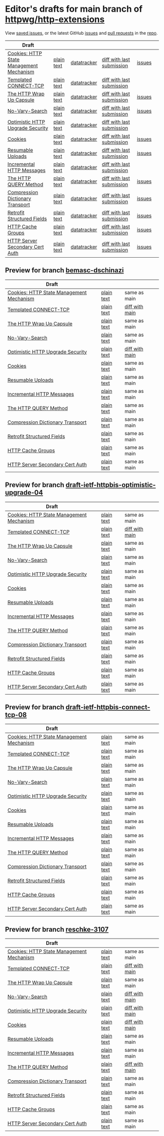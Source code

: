 # Editor's drafts for main branch of [httpwg/http-extensions](https://github.com/httpwg/http-extensions)

View [saved issues](issues.html), or the latest GitHub [issues](https://github.com/httpwg/http-extensions/issues) and [pull requests](https://github.com/httpwg/http-extensions/pulls) in the [repo](https://github.com/httpwg/http-extensions).

| Draft |     |     |     |     |     |
| ----- | --- | --- | --- | --- | --- |
| [Cookies: HTTP State Management Mechanism](./draft-ietf-httpbis-rfc6265bis.html "Cookies: HTTP State Management Mechanism (HTML)") | [plain text](./draft-ietf-httpbis-rfc6265bis.txt "Cookies: HTTP State Management Mechanism (Text)") | [datatracker](https://datatracker.ietf.org/doc/draft-ietf-httpbis-rfc6265bis "Datatracker for draft-ietf-httpbis-rfc6265bis") | [diff with last submission](https://author-tools.ietf.org/api/iddiff?doc_1=draft-ietf-httpbis-rfc6265bis&url_2=https://httpwg.github.io/http-extensions/draft-ietf-httpbis-rfc6265bis.txt) | [issues](https://github.com/httpwg/http-extensions/labels/6265bis) |
| [Templated CONNECT-TCP](./draft-ietf-httpbis-connect-tcp.html "Template-Driven HTTP CONNECT Proxying for TCP (HTML)") | [plain text](./draft-ietf-httpbis-connect-tcp.txt "Template-Driven HTTP CONNECT Proxying for TCP (Text)") | [datatracker](https://datatracker.ietf.org/doc/draft-ietf-httpbis-connect-tcp "Datatracker for draft-ietf-httpbis-connect-tcp") | [diff with last submission](https://author-tools.ietf.org/api/iddiff?doc_1=draft-ietf-httpbis-connect-tcp&url_2=https://httpwg.github.io/http-extensions/draft-ietf-httpbis-connect-tcp.txt) |  |
| [The HTTP Wrap Up Capsule](./draft-ietf-httpbis-wrap-up.html "The HTTP Wrap Up Capsule (HTML)") | [plain text](./draft-ietf-httpbis-wrap-up.txt "The HTTP Wrap Up Capsule (Text)") | [datatracker](https://datatracker.ietf.org/doc/draft-ietf-httpbis-wrap-up "Datatracker for draft-ietf-httpbis-wrap-up") | [diff with last submission](https://author-tools.ietf.org/api/iddiff?doc_1=draft-ietf-httpbis-wrap-up&url_2=https://httpwg.github.io/http-extensions/draft-ietf-httpbis-wrap-up.txt) | [issues](https://github.com/httpwg/http-extensions/labels/wrap-up) |
| [No-Vary-Search](./draft-ietf-httpbis-no-vary-search.html "The No-Vary-Search HTTP Response Header Field (HTML)") | [plain text](./draft-ietf-httpbis-no-vary-search.txt "The No-Vary-Search HTTP Response Header Field (Text)") | [datatracker](https://datatracker.ietf.org/doc/draft-ietf-httpbis-no-vary-search "Datatracker for draft-ietf-httpbis-no-vary-search") | [diff with last submission](https://author-tools.ietf.org/api/iddiff?doc_1=draft-ietf-httpbis-no-vary-search&url_2=https://httpwg.github.io/http-extensions/draft-ietf-httpbis-no-vary-search.txt) | [issues](https://github.com/httpwg/http-extensions/labels/no-vary-search) |
| [Optimistic HTTP Upgrade Security](./draft-ietf-httpbis-optimistic-upgrade.html "Security Considerations for Optimistic Protocol Transitions in HTTP/1.1 (HTML)") | [plain text](./draft-ietf-httpbis-optimistic-upgrade.txt "Security Considerations for Optimistic Protocol Transitions in HTTP/1.1 (Text)") | [datatracker](https://datatracker.ietf.org/doc/draft-ietf-httpbis-optimistic-upgrade "Datatracker for draft-ietf-httpbis-optimistic-upgrade") | [diff with last submission](https://author-tools.ietf.org/api/iddiff?doc_1=draft-ietf-httpbis-optimistic-upgrade&url_2=https://httpwg.github.io/http-extensions/draft-ietf-httpbis-optimistic-upgrade.txt) |  |
| [Cookies](./draft-ietf-httpbis-layered-cookies.html "Cookies: HTTP State Management Mechanism (HTML)") | [plain text](./draft-ietf-httpbis-layered-cookies.txt "Cookies: HTTP State Management Mechanism (Text)") | [datatracker](https://datatracker.ietf.org/doc/draft-ietf-httpbis-layered-cookies "Datatracker for draft-ietf-httpbis-layered-cookies") | [diff with last submission](https://author-tools.ietf.org/api/iddiff?doc_1=draft-ietf-httpbis-layered-cookies&url_2=https://httpwg.github.io/http-extensions/draft-ietf-httpbis-layered-cookies.txt) | [issues](https://github.com/httpwg/http-extensions/labels/cookies) |
| [Resumable Uploads](./draft-ietf-httpbis-resumable-upload.html "Resumable Uploads for HTTP (HTML)") | [plain text](./draft-ietf-httpbis-resumable-upload.txt "Resumable Uploads for HTTP (Text)") | [datatracker](https://datatracker.ietf.org/doc/draft-ietf-httpbis-resumable-upload "Datatracker for draft-ietf-httpbis-resumable-upload") | [diff with last submission](https://author-tools.ietf.org/api/iddiff?doc_1=draft-ietf-httpbis-resumable-upload&url_2=https://httpwg.github.io/http-extensions/draft-ietf-httpbis-resumable-upload.txt) | [issues](https://github.com/httpwg/http-extensions/labels/resumable-upload) |
| [Incremental HTTP Messages](./draft-ietf-httpbis-incremental.html "Incremental HTTP Messages (HTML)") | [plain text](./draft-ietf-httpbis-incremental.txt "Incremental HTTP Messages (Text)") | [datatracker](https://datatracker.ietf.org/doc/draft-ietf-httpbis-incremental "Datatracker for draft-ietf-httpbis-incremental") | [diff with last submission](https://author-tools.ietf.org/api/iddiff?doc_1=draft-ietf-httpbis-incremental&url_2=https://httpwg.github.io/http-extensions/draft-ietf-httpbis-incremental.txt) |  |
| [The HTTP QUERY Method](./draft-ietf-httpbis-safe-method-w-body.html "The HTTP QUERY Method (HTML)") | [plain text](./draft-ietf-httpbis-safe-method-w-body.txt "The HTTP QUERY Method (Text)") | [datatracker](https://datatracker.ietf.org/doc/draft-ietf-httpbis-safe-method-w-body "Datatracker for draft-ietf-httpbis-safe-method-w-body") | [diff with last submission](https://author-tools.ietf.org/api/iddiff?doc_1=draft-ietf-httpbis-safe-method-w-body&url_2=https://httpwg.github.io/http-extensions/draft-ietf-httpbis-safe-method-w-body.txt) | [issues](https://github.com/httpwg/http-extensions/labels/query-method) |
| [Compression Dictionary Transport](./draft-ietf-httpbis-compression-dictionary.html "Compression Dictionary Transport (HTML)") | [plain text](./draft-ietf-httpbis-compression-dictionary.txt "Compression Dictionary Transport (Text)") | [datatracker](https://datatracker.ietf.org/doc/draft-ietf-httpbis-compression-dictionary "Datatracker for draft-ietf-httpbis-compression-dictionary") | [diff with last submission](https://author-tools.ietf.org/api/iddiff?doc_1=draft-ietf-httpbis-compression-dictionary&url_2=https://httpwg.github.io/http-extensions/draft-ietf-httpbis-compression-dictionary.txt) | [issues](https://github.com/httpwg/http-extensions/labels/compression-dictionary) |
| [Retrofit Structured Fields](./draft-ietf-httpbis-retrofit.html "Retrofit Structured Fields for HTTP (HTML)") | [plain text](./draft-ietf-httpbis-retrofit.txt "Retrofit Structured Fields for HTTP (Text)") | [datatracker](https://datatracker.ietf.org/doc/draft-ietf-httpbis-retrofit "Datatracker for draft-ietf-httpbis-retrofit") | [diff with last submission](https://author-tools.ietf.org/api/iddiff?doc_1=draft-ietf-httpbis-retrofit&url_2=https://httpwg.github.io/http-extensions/draft-ietf-httpbis-retrofit.txt) | [issues](https://github.com/httpwg/http-extensions/labels/retrofit) |
| [HTTP Cache Groups](./draft-ietf-httpbis-cache-groups.html "HTTP Cache Groups (HTML)") | [plain text](./draft-ietf-httpbis-cache-groups.txt "HTTP Cache Groups (Text)") | [datatracker](https://datatracker.ietf.org/doc/draft-ietf-httpbis-cache-groups "Datatracker for draft-ietf-httpbis-cache-groups") | [diff with last submission](https://author-tools.ietf.org/api/iddiff?doc_1=draft-ietf-httpbis-cache-groups&url_2=https://httpwg.github.io/http-extensions/draft-ietf-httpbis-cache-groups.txt) | [issues](https://github.com/httpwg/http-extensions/labels/cache-groups) |
| [HTTP Server Secondary Cert Auth](./draft-ietf-httpbis-secondary-server-certs.html "Secondary Certificate Authentication of HTTP Servers (HTML)") | [plain text](./draft-ietf-httpbis-secondary-server-certs.txt "Secondary Certificate Authentication of HTTP Servers (Text)") | [datatracker](https://datatracker.ietf.org/doc/draft-ietf-httpbis-secondary-server-certs "Datatracker for draft-ietf-httpbis-secondary-server-certs") | [diff with last submission](https://author-tools.ietf.org/api/iddiff?doc_1=draft-ietf-httpbis-secondary-server-certs&url_2=https://httpwg.github.io/http-extensions/draft-ietf-httpbis-secondary-server-certs.txt) | [issues](https://github.com/httpwg/http-extensions/labels/secondary-server-certs) |

## Preview for branch [bemasc-dschinazi](bemasc-dschinazi)

| Draft |     |     |     |
| ----- | --- | --- | --- |
| [Cookies: HTTP State Management Mechanism](bemasc-dschinazi/draft-ietf-httpbis-rfc6265bis.html "Cookies: HTTP State Management Mechanism (HTML)") | [plain text](bemasc-dschinazi/draft-ietf-httpbis-rfc6265bis.txt "Cookies: HTTP State Management Mechanism (Text)") | same as main |
| [Templated CONNECT-TCP](bemasc-dschinazi/draft-ietf-httpbis-connect-tcp.html "Template-Driven HTTP CONNECT Proxying for TCP (HTML)") | [plain text](bemasc-dschinazi/draft-ietf-httpbis-connect-tcp.txt "Template-Driven HTTP CONNECT Proxying for TCP (Text)") | [diff with main](https://author-tools.ietf.org/api/iddiff?url_1=https://httpwg.github.io/http-extensions/draft-ietf-httpbis-connect-tcp.txt&url_2=https://httpwg.github.io/http-extensions/bemasc-dschinazi/draft-ietf-httpbis-connect-tcp.txt) |
| [The HTTP Wrap Up Capsule](bemasc-dschinazi/draft-ietf-httpbis-wrap-up.html "The HTTP Wrap Up Capsule (HTML)") | [plain text](bemasc-dschinazi/draft-ietf-httpbis-wrap-up.txt "The HTTP Wrap Up Capsule (Text)") | same as main |
| [No-Vary-Search](bemasc-dschinazi/draft-ietf-httpbis-no-vary-search.html "The No-Vary-Search HTTP Response Header Field (HTML)") | [plain text](bemasc-dschinazi/draft-ietf-httpbis-no-vary-search.txt "The No-Vary-Search HTTP Response Header Field (Text)") | same as main |
| [Optimistic HTTP Upgrade Security](bemasc-dschinazi/draft-ietf-httpbis-optimistic-upgrade.html "Security Considerations for Optimistic Protocol Transitions in HTTP/1.1 (HTML)") | [plain text](bemasc-dschinazi/draft-ietf-httpbis-optimistic-upgrade.txt "Security Considerations for Optimistic Protocol Transitions in HTTP/1.1 (Text)") | [diff with main](https://author-tools.ietf.org/api/iddiff?url_1=https://httpwg.github.io/http-extensions/draft-ietf-httpbis-optimistic-upgrade.txt&url_2=https://httpwg.github.io/http-extensions/bemasc-dschinazi/draft-ietf-httpbis-optimistic-upgrade.txt) |
| [Cookies](bemasc-dschinazi/draft-ietf-httpbis-layered-cookies.html "Cookies: HTTP State Management Mechanism (HTML)") | [plain text](bemasc-dschinazi/draft-ietf-httpbis-layered-cookies.txt "Cookies: HTTP State Management Mechanism (Text)") | same as main |
| [Resumable Uploads](bemasc-dschinazi/draft-ietf-httpbis-resumable-upload.html "Resumable Uploads for HTTP (HTML)") | [plain text](bemasc-dschinazi/draft-ietf-httpbis-resumable-upload.txt "Resumable Uploads for HTTP (Text)") | same as main |
| [Incremental HTTP Messages](bemasc-dschinazi/draft-ietf-httpbis-incremental.html "Incremental HTTP Messages (HTML)") | [plain text](bemasc-dschinazi/draft-ietf-httpbis-incremental.txt "Incremental HTTP Messages (Text)") | same as main |
| [The HTTP QUERY Method](bemasc-dschinazi/draft-ietf-httpbis-safe-method-w-body.html "The HTTP QUERY Method (HTML)") | [plain text](bemasc-dschinazi/draft-ietf-httpbis-safe-method-w-body.txt "The HTTP QUERY Method (Text)") | same as main |
| [Compression Dictionary Transport](bemasc-dschinazi/draft-ietf-httpbis-compression-dictionary.html "Compression Dictionary Transport (HTML)") | [plain text](bemasc-dschinazi/draft-ietf-httpbis-compression-dictionary.txt "Compression Dictionary Transport (Text)") | same as main |
| [Retrofit Structured Fields](bemasc-dschinazi/draft-ietf-httpbis-retrofit.html "Retrofit Structured Fields for HTTP (HTML)") | [plain text](bemasc-dschinazi/draft-ietf-httpbis-retrofit.txt "Retrofit Structured Fields for HTTP (Text)") | same as main |
| [HTTP Cache Groups](bemasc-dschinazi/draft-ietf-httpbis-cache-groups.html "HTTP Cache Groups (HTML)") | [plain text](bemasc-dschinazi/draft-ietf-httpbis-cache-groups.txt "HTTP Cache Groups (Text)") | same as main |
| [HTTP Server Secondary Cert Auth](bemasc-dschinazi/draft-ietf-httpbis-secondary-server-certs.html "Secondary Certificate Authentication of HTTP Servers (HTML)") | [plain text](bemasc-dschinazi/draft-ietf-httpbis-secondary-server-certs.txt "Secondary Certificate Authentication of HTTP Servers (Text)") | same as main |

## Preview for branch [draft-ietf-httpbis-optimistic-upgrade-04](draft-ietf-httpbis-optimistic-upgrade-04)

| Draft |     |     |     |
| ----- | --- | --- | --- |
| [Cookies: HTTP State Management Mechanism](draft-ietf-httpbis-optimistic-upgrade-04/draft-ietf-httpbis-rfc6265bis.html "Cookies: HTTP State Management Mechanism (HTML)") | [plain text](draft-ietf-httpbis-optimistic-upgrade-04/draft-ietf-httpbis-rfc6265bis.txt "Cookies: HTTP State Management Mechanism (Text)") | same as main |
| [Templated CONNECT-TCP](draft-ietf-httpbis-optimistic-upgrade-04/draft-ietf-httpbis-connect-tcp.html "Template-Driven HTTP CONNECT Proxying for TCP (HTML)") | [plain text](draft-ietf-httpbis-optimistic-upgrade-04/draft-ietf-httpbis-connect-tcp.txt "Template-Driven HTTP CONNECT Proxying for TCP (Text)") | [diff with main](https://author-tools.ietf.org/api/iddiff?url_1=https://httpwg.github.io/http-extensions/draft-ietf-httpbis-connect-tcp.txt&url_2=https://httpwg.github.io/http-extensions/draft-ietf-httpbis-optimistic-upgrade-04/draft-ietf-httpbis-connect-tcp.txt) |
| [The HTTP Wrap Up Capsule](draft-ietf-httpbis-optimistic-upgrade-04/draft-ietf-httpbis-wrap-up.html "The HTTP Wrap Up Capsule (HTML)") | [plain text](draft-ietf-httpbis-optimistic-upgrade-04/draft-ietf-httpbis-wrap-up.txt "The HTTP Wrap Up Capsule (Text)") | same as main |
| [No-Vary-Search](draft-ietf-httpbis-optimistic-upgrade-04/draft-ietf-httpbis-no-vary-search.html "The No-Vary-Search HTTP Response Header Field (HTML)") | [plain text](draft-ietf-httpbis-optimistic-upgrade-04/draft-ietf-httpbis-no-vary-search.txt "The No-Vary-Search HTTP Response Header Field (Text)") | same as main |
| [Optimistic HTTP Upgrade Security](draft-ietf-httpbis-optimistic-upgrade-04/draft-ietf-httpbis-optimistic-upgrade.html "Security Considerations for Optimistic Protocol Transitions in HTTP/1.1 (HTML)") | [plain text](draft-ietf-httpbis-optimistic-upgrade-04/draft-ietf-httpbis-optimistic-upgrade.txt "Security Considerations for Optimistic Protocol Transitions in HTTP/1.1 (Text)") | same as main |
| [Cookies](draft-ietf-httpbis-optimistic-upgrade-04/draft-ietf-httpbis-layered-cookies.html "Cookies: HTTP State Management Mechanism (HTML)") | [plain text](draft-ietf-httpbis-optimistic-upgrade-04/draft-ietf-httpbis-layered-cookies.txt "Cookies: HTTP State Management Mechanism (Text)") | same as main |
| [Resumable Uploads](draft-ietf-httpbis-optimistic-upgrade-04/draft-ietf-httpbis-resumable-upload.html "Resumable Uploads for HTTP (HTML)") | [plain text](draft-ietf-httpbis-optimistic-upgrade-04/draft-ietf-httpbis-resumable-upload.txt "Resumable Uploads for HTTP (Text)") | same as main |
| [Incremental HTTP Messages](draft-ietf-httpbis-optimistic-upgrade-04/draft-ietf-httpbis-incremental.html "Incremental HTTP Messages (HTML)") | [plain text](draft-ietf-httpbis-optimistic-upgrade-04/draft-ietf-httpbis-incremental.txt "Incremental HTTP Messages (Text)") | same as main |
| [The HTTP QUERY Method](draft-ietf-httpbis-optimistic-upgrade-04/draft-ietf-httpbis-safe-method-w-body.html "The HTTP QUERY Method (HTML)") | [plain text](draft-ietf-httpbis-optimistic-upgrade-04/draft-ietf-httpbis-safe-method-w-body.txt "The HTTP QUERY Method (Text)") | same as main |
| [Compression Dictionary Transport](draft-ietf-httpbis-optimistic-upgrade-04/draft-ietf-httpbis-compression-dictionary.html "Compression Dictionary Transport (HTML)") | [plain text](draft-ietf-httpbis-optimistic-upgrade-04/draft-ietf-httpbis-compression-dictionary.txt "Compression Dictionary Transport (Text)") | same as main |
| [Retrofit Structured Fields](draft-ietf-httpbis-optimistic-upgrade-04/draft-ietf-httpbis-retrofit.html "Retrofit Structured Fields for HTTP (HTML)") | [plain text](draft-ietf-httpbis-optimistic-upgrade-04/draft-ietf-httpbis-retrofit.txt "Retrofit Structured Fields for HTTP (Text)") | same as main |
| [HTTP Cache Groups](draft-ietf-httpbis-optimistic-upgrade-04/draft-ietf-httpbis-cache-groups.html "HTTP Cache Groups (HTML)") | [plain text](draft-ietf-httpbis-optimistic-upgrade-04/draft-ietf-httpbis-cache-groups.txt "HTTP Cache Groups (Text)") | same as main |
| [HTTP Server Secondary Cert Auth](draft-ietf-httpbis-optimistic-upgrade-04/draft-ietf-httpbis-secondary-server-certs.html "Secondary Certificate Authentication of HTTP Servers (HTML)") | [plain text](draft-ietf-httpbis-optimistic-upgrade-04/draft-ietf-httpbis-secondary-server-certs.txt "Secondary Certificate Authentication of HTTP Servers (Text)") | same as main |

## Preview for branch [draft-ietf-httpbis-connect-tcp-08](draft-ietf-httpbis-connect-tcp-08)

| Draft |     |     |     |
| ----- | --- | --- | --- |
| [Cookies: HTTP State Management Mechanism](draft-ietf-httpbis-connect-tcp-08/draft-ietf-httpbis-rfc6265bis.html "Cookies: HTTP State Management Mechanism (HTML)") | [plain text](draft-ietf-httpbis-connect-tcp-08/draft-ietf-httpbis-rfc6265bis.txt "Cookies: HTTP State Management Mechanism (Text)") | same as main |
| [Templated CONNECT-TCP](draft-ietf-httpbis-connect-tcp-08/draft-ietf-httpbis-connect-tcp.html "Template-Driven HTTP CONNECT Proxying for TCP (HTML)") | [plain text](draft-ietf-httpbis-connect-tcp-08/draft-ietf-httpbis-connect-tcp.txt "Template-Driven HTTP CONNECT Proxying for TCP (Text)") | same as main |
| [The HTTP Wrap Up Capsule](draft-ietf-httpbis-connect-tcp-08/draft-ietf-httpbis-wrap-up.html "The HTTP Wrap Up Capsule (HTML)") | [plain text](draft-ietf-httpbis-connect-tcp-08/draft-ietf-httpbis-wrap-up.txt "The HTTP Wrap Up Capsule (Text)") | same as main |
| [No-Vary-Search](draft-ietf-httpbis-connect-tcp-08/draft-ietf-httpbis-no-vary-search.html "The No-Vary-Search HTTP Response Header Field (HTML)") | [plain text](draft-ietf-httpbis-connect-tcp-08/draft-ietf-httpbis-no-vary-search.txt "The No-Vary-Search HTTP Response Header Field (Text)") | same as main |
| [Optimistic HTTP Upgrade Security](draft-ietf-httpbis-connect-tcp-08/draft-ietf-httpbis-optimistic-upgrade.html "Security Considerations for Optimistic Protocol Transitions in HTTP/1.1 (HTML)") | [plain text](draft-ietf-httpbis-connect-tcp-08/draft-ietf-httpbis-optimistic-upgrade.txt "Security Considerations for Optimistic Protocol Transitions in HTTP/1.1 (Text)") | same as main |
| [Cookies](draft-ietf-httpbis-connect-tcp-08/draft-ietf-httpbis-layered-cookies.html "Cookies: HTTP State Management Mechanism (HTML)") | [plain text](draft-ietf-httpbis-connect-tcp-08/draft-ietf-httpbis-layered-cookies.txt "Cookies: HTTP State Management Mechanism (Text)") | same as main |
| [Resumable Uploads](draft-ietf-httpbis-connect-tcp-08/draft-ietf-httpbis-resumable-upload.html "Resumable Uploads for HTTP (HTML)") | [plain text](draft-ietf-httpbis-connect-tcp-08/draft-ietf-httpbis-resumable-upload.txt "Resumable Uploads for HTTP (Text)") | same as main |
| [Incremental HTTP Messages](draft-ietf-httpbis-connect-tcp-08/draft-ietf-httpbis-incremental.html "Incremental HTTP Messages (HTML)") | [plain text](draft-ietf-httpbis-connect-tcp-08/draft-ietf-httpbis-incremental.txt "Incremental HTTP Messages (Text)") | same as main |
| [The HTTP QUERY Method](draft-ietf-httpbis-connect-tcp-08/draft-ietf-httpbis-safe-method-w-body.html "The HTTP QUERY Method (HTML)") | [plain text](draft-ietf-httpbis-connect-tcp-08/draft-ietf-httpbis-safe-method-w-body.txt "The HTTP QUERY Method (Text)") | same as main |
| [Compression Dictionary Transport](draft-ietf-httpbis-connect-tcp-08/draft-ietf-httpbis-compression-dictionary.html "Compression Dictionary Transport (HTML)") | [plain text](draft-ietf-httpbis-connect-tcp-08/draft-ietf-httpbis-compression-dictionary.txt "Compression Dictionary Transport (Text)") | same as main |
| [Retrofit Structured Fields](draft-ietf-httpbis-connect-tcp-08/draft-ietf-httpbis-retrofit.html "Retrofit Structured Fields for HTTP (HTML)") | [plain text](draft-ietf-httpbis-connect-tcp-08/draft-ietf-httpbis-retrofit.txt "Retrofit Structured Fields for HTTP (Text)") | same as main |
| [HTTP Cache Groups](draft-ietf-httpbis-connect-tcp-08/draft-ietf-httpbis-cache-groups.html "HTTP Cache Groups (HTML)") | [plain text](draft-ietf-httpbis-connect-tcp-08/draft-ietf-httpbis-cache-groups.txt "HTTP Cache Groups (Text)") | same as main |
| [HTTP Server Secondary Cert Auth](draft-ietf-httpbis-connect-tcp-08/draft-ietf-httpbis-secondary-server-certs.html "Secondary Certificate Authentication of HTTP Servers (HTML)") | [plain text](draft-ietf-httpbis-connect-tcp-08/draft-ietf-httpbis-secondary-server-certs.txt "Secondary Certificate Authentication of HTTP Servers (Text)") | same as main |

## Preview for branch [reschke-3107](reschke-3107)

| Draft |     |     |     |
| ----- | --- | --- | --- |
| [Cookies: HTTP State Management Mechanism](reschke-3107/draft-ietf-httpbis-rfc6265bis.html "Cookies: HTTP State Management Mechanism (HTML)") | [plain text](reschke-3107/draft-ietf-httpbis-rfc6265bis.txt "Cookies: HTTP State Management Mechanism (Text)") | same as main |
| [Templated CONNECT-TCP](reschke-3107/draft-ietf-httpbis-connect-tcp.html "Template-Driven HTTP CONNECT Proxying for TCP (HTML)") | [plain text](reschke-3107/draft-ietf-httpbis-connect-tcp.txt "Template-Driven HTTP CONNECT Proxying for TCP (Text)") | [diff with main](https://author-tools.ietf.org/api/iddiff?url_1=https://httpwg.github.io/http-extensions/draft-ietf-httpbis-connect-tcp.txt&url_2=https://httpwg.github.io/http-extensions/reschke-3107/draft-ietf-httpbis-connect-tcp.txt) |
| [The HTTP Wrap Up Capsule](reschke-3107/draft-ietf-httpbis-wrap-up.html "The HTTP Wrap Up Capsule (HTML)") | [plain text](reschke-3107/draft-ietf-httpbis-wrap-up.txt "The HTTP Wrap Up Capsule (Text)") | same as main |
| [No-Vary-Search](reschke-3107/draft-ietf-httpbis-no-vary-search.html "The No-Vary-Search HTTP Response Header Field (HTML)") | [plain text](reschke-3107/draft-ietf-httpbis-no-vary-search.txt "The No-Vary-Search HTTP Response Header Field (Text)") | [diff with main](https://author-tools.ietf.org/api/iddiff?url_1=https://httpwg.github.io/http-extensions/draft-ietf-httpbis-no-vary-search.txt&url_2=https://httpwg.github.io/http-extensions/reschke-3107/draft-ietf-httpbis-no-vary-search.txt) |
| [Optimistic HTTP Upgrade Security](reschke-3107/draft-ietf-httpbis-optimistic-upgrade.html "Security Considerations for Optimistic Protocol Transitions in HTTP/1.1 (HTML)") | [plain text](reschke-3107/draft-ietf-httpbis-optimistic-upgrade.txt "Security Considerations for Optimistic Protocol Transitions in HTTP/1.1 (Text)") | [diff with main](https://author-tools.ietf.org/api/iddiff?url_1=https://httpwg.github.io/http-extensions/draft-ietf-httpbis-optimistic-upgrade.txt&url_2=https://httpwg.github.io/http-extensions/reschke-3107/draft-ietf-httpbis-optimistic-upgrade.txt) |
| [Cookies](reschke-3107/draft-ietf-httpbis-layered-cookies.html "Cookies: HTTP State Management Mechanism (HTML)") | [plain text](reschke-3107/draft-ietf-httpbis-layered-cookies.txt "Cookies: HTTP State Management Mechanism (Text)") | [diff with main](https://author-tools.ietf.org/api/iddiff?url_1=https://httpwg.github.io/http-extensions/draft-ietf-httpbis-layered-cookies.txt&url_2=https://httpwg.github.io/http-extensions/reschke-3107/draft-ietf-httpbis-layered-cookies.txt) |
| [Resumable Uploads](reschke-3107/draft-ietf-httpbis-resumable-upload.html "Resumable Uploads for HTTP (HTML)") | [plain text](reschke-3107/draft-ietf-httpbis-resumable-upload.txt "Resumable Uploads for HTTP (Text)") | same as main |
| [Incremental HTTP Messages](reschke-3107/draft-ietf-httpbis-incremental.html "Incremental HTTP Messages (HTML)") | [plain text](reschke-3107/draft-ietf-httpbis-incremental.txt "Incremental HTTP Messages (Text)") | same as main |
| [The HTTP QUERY Method](reschke-3107/draft-ietf-httpbis-safe-method-w-body.html "The HTTP QUERY Method (HTML)") | [plain text](reschke-3107/draft-ietf-httpbis-safe-method-w-body.txt "The HTTP QUERY Method (Text)") | [diff with main](https://author-tools.ietf.org/api/iddiff?url_1=https://httpwg.github.io/http-extensions/draft-ietf-httpbis-safe-method-w-body.txt&url_2=https://httpwg.github.io/http-extensions/reschke-3107/draft-ietf-httpbis-safe-method-w-body.txt) |
| [Compression Dictionary Transport](reschke-3107/draft-ietf-httpbis-compression-dictionary.html "Compression Dictionary Transport (HTML)") | [plain text](reschke-3107/draft-ietf-httpbis-compression-dictionary.txt "Compression Dictionary Transport (Text)") | same as main |
| [Retrofit Structured Fields](reschke-3107/draft-ietf-httpbis-retrofit.html "Retrofit Structured Fields for HTTP (HTML)") | [plain text](reschke-3107/draft-ietf-httpbis-retrofit.txt "Retrofit Structured Fields for HTTP (Text)") | same as main |
| [HTTP Cache Groups](reschke-3107/draft-ietf-httpbis-cache-groups.html "HTTP Cache Groups (HTML)") | [plain text](reschke-3107/draft-ietf-httpbis-cache-groups.txt "HTTP Cache Groups (Text)") | same as main |
| [HTTP Server Secondary Cert Auth](reschke-3107/draft-ietf-httpbis-secondary-server-certs.html "Secondary Certificate Authentication of HTTP Servers (HTML)") | [plain text](reschke-3107/draft-ietf-httpbis-secondary-server-certs.txt "Secondary Certificate Authentication of HTTP Servers (Text)") | same as main |

